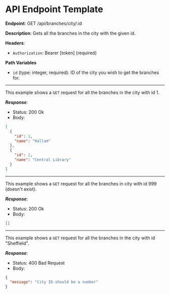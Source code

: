 # API Endpoint Template

**Endpoint**:
GET /api/branches/city/:id

**Description**: Gets all the branches in the city with the given id.

**Headers**:

- `Authorization`: Bearer [token] (required)

**Path Variables**

- `id` (type: integer, required): ID of the city you wish to get the branches for.

---

This example shows a `GET` request for all the branches in the city with id 1.

**_Response_**:

- Status: 200 Ok
- Body:

```json
[
  {
    "id": 1,
    "name": "Hallam"
  },
  {
    "id": 2,
    "name": "Central Library"
  }
]
```

---

This example shows a `GET` request for all the branches in city with id 999 (doesn't exist).

**_Response_**:

- Status: 200 Ok
- Body:

```json
[]
```

---

This example shows a `GET` request for all the branches in the city with id "Sheffield".

**_Response_**:

- Status: 400 Bad Request
- Body:

```json
{
  "message": "City ID should be a number"
}
```
